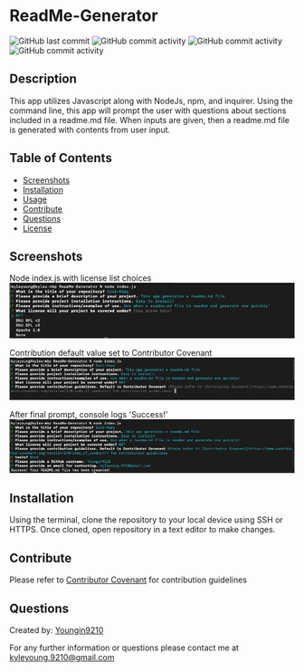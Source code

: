 # ReadMe-Generator

![GitHub last commit](https://img.shields.io/github/last-commit/Youngin9210/ReadMe-Generator)
![GitHub commit activity](https://img.shields.io/github/commit-activity/m/Youngin9210/ReadMe-Generator)
![GitHub commit activity](https://img.shields.io/github/languages/count/Youngin9210/ReadMe-Generator)
![GitHub commit activity](https://img.shields.io/github/languages/top/Youngin9210/ReadMe-Generator)

## Description

This app utilizes Javascript along with NodeJs, npm, and inquirer. Using the command line, this app will prompt the user with questions about sections included in a readme.md file. When inputs are given, then a readme.md file is generated with contents from user input.

## Table of Contents

- [Screenshots](#screenshots)
- [Installation](#installation)
- [Usage](#usage)
- [Contribute](#contribute)
- [Questions](#questions)
- [License](#license)

## Screenshots

Node index.js with license list choices
![image](assets/images/licenseList.png)

Contribution default value set to Contributor Covenant
![image](assets/images/contribution.png)

After final prompt, console logs 'Success!'
![image](assets/images/final.png)

## Installation

Using the terminal, clone the repository to your local device using SSH or HTTPS. Once cloned, open repository in a text editor to make changes.

## Contribute

Please refer to [Contributor Covenant](https://www.contributor-covenant.org/version/2/0/code_of_conduct/) for contribution guidelines

## Questions

Created by: [Youngin9210](https://github.com/Youngin9210)

For any further information or questions please contact me at [kyleyoung.9210@gmail.com](mailto:kyleyoung.9210@gmail.com)
